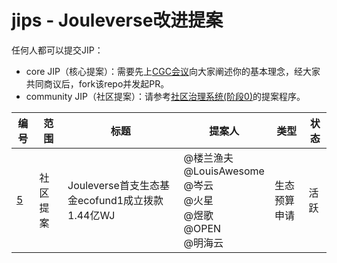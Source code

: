 # jips - Jouleverse改进提案

任何人都可以提交JIP：
- core JIP（核心提案）：需要先上[CGC会议](https://github.com/Jouleverse/open-meetings/)向大家阐述你的基本理念，经大家共同商议后，fork该repo并发起PR。
- community JIP（社区提案）：请参考[社区治理系统(阶段0)](governance0.md)的提案程序。

**编号** | **范围** | **标题** | **提案人** | **类型** | **状态**
-|-|-|-|-|-
[5](jip-0005.md) | 社区提案 | Jouleverse首支生态基金ecofund1成立拨款1.44亿WJ | @楼兰渔夫 <br> @LouisAwesome <br> @岑云 <br> @火星 <br> @煜歌 <br> @OPEN <br> @明海云 | 生态预算申请 | 活跃

